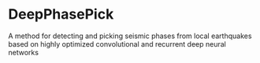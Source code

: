 # DeepPhasePick
A method for detecting and picking seismic phases from local earthquakes based on highly optimized convolutional and recurrent deep neural networks
